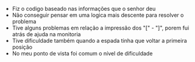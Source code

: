 - Fiz o codigo baseado nas informações que o senhor deu
- Não conseguir pensar em uma logica mais descente para resolver o problema
- Tive alguns problemas em relação a impressão dos "[" - "]", porem fui atrás de ajuda na monitoria
- Tive dificuldade também quando a espada tinha que voltar a primeira posição
- No meu ponto de vista foi comum o nível de dificuldade
